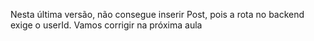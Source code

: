 Nesta última versão, não consegue inserir Post, pois a rota no backend exige o userId. Vamos corrigir na próxima aula
